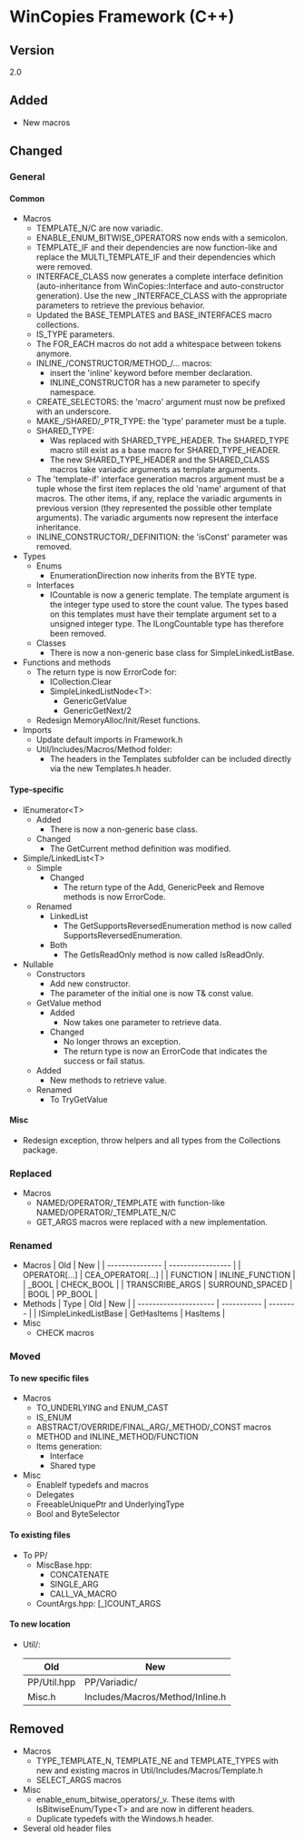 # WinCopies Framework (C++)

## Version

2.0

## Added

- New macros

## Changed

### General

#### Common

- Macros
	- TEMPLATE_N/C are now variadic.
	- ENABLE_ENUM_BITWISE_OPERATORS now ends with a semicolon.
	- TEMPLATE_IF and their dependencies are now function-like and replace the MULTI_TEMPLATE_IF and their dependencies which were removed.
	- INTERFACE_CLASS now generates a complete interface definition (auto-inheritance from WinCopies::Interface and auto-constructor generation). Use the new _INTERFACE_CLASS with the appropriate parameters to retrieve the previous behavior.
	- Updated the BASE_TEMPLATES and BASE_INTERFACES macro collections.
	- IS_TYPE parameters.
	- The FOR_EACH macros do not add a whitespace between tokens anymore.
	- INLINE_/CONSTRUCTOR/METHOD_/... macros:
		- insert the 'inline' keyword before member declaration.
		- INLINE_CONSTRUCTOR has a new parameter to specify namespace.
	- CREATE_SELECTORS: the 'macro' argument must now be prefixed with an underscore.
	- MAKE_/SHARED/_PTR_TYPE: the 'type' parameter must be a tuple.
	- SHARED_TYPE:
		- Was replaced with SHARED_TYPE_HEADER. The SHARED_TYPE macro still exist as a base macro for SHARED_TYPE_HEADER.
		- The new SHARED_TYPE_HEADER and the SHARED_CLASS macros take variadic arguments as template arguments.
	- The 'template-if' interface generation macros argument must be a tuple whose the first item replaces the old 'name' argument of that macros. The other items, if any, replace the variadic arguments in previous version (they represented the possible other template arguments). The variadic arguments now represent the interface inheritance.
	- INLINE_CONSTRUCTOR/_DEFINITION: the 'isConst' parameter was removed.
- Types
	- Enums
		- EnumerationDirection now inherits from the BYTE type.
	- Interfaces
		- ICountable is now a generic template. The template argument is the integer type used to store the count value. The types based on this templates must have their template argument set to a unsigned integer type. The ILongCountable type has therefore been removed.
	- Classes
		- There is now a non-generic base class for SimpleLinkedListBase.
- Functions and methods
	- The return type is now ErrorCode for:
		- ICollection.Clear
		- SimpleLinkedListNode\<T>:
			- GenericGetValue
			- GenericGetNext/2
	- Redesign MemoryAlloc/Init/Reset functions.
- Imports
	- Update default imports in Framework.h
	- Util/Includes/Macros/Method folder:
		- The headers in the Templates subfolder can be included directly via the new Templates.h header.

#### Type-specific

- IEnumerator\<T>
  - Added
	  - There is now a non-generic base class.
  - Changed
	  - The GetCurrent method definition was modified.
- Simple/LinkedList\<T>
  - Simple
    - Changed
	    - The return type of the Add, GenericPeek and Remove methods is now ErrorCode.
  - Renamed
    - LinkedList
	    - The GetSupportsReversedEnumeration method is now called SupportsReversedEnumeration.
    - Both
	    - The GetIsReadOnly method is now called IsReadOnly.
- Nullable
	- Constructors
		- Add new constructor.
      	- The parameter of the initial one is now T& const value.
	- GetValue method
    	- Added
			- Now takes one parameter to retrieve data.
    	- Changed
			- No longer throws an exception.
			- The return type is now an ErrorCode that indicates the success or fail status.
	- Added
		- New methods to retrieve value.
	- Renamed
		- To TryGetValue

#### Misc

- Redesign exception, throw helpers and all types from the Collections package.

### Replaced

- Macros
	- NAMED/OPERATOR/_TEMPLATE<n> with function-like NAMED/OPERATOR/_TEMPLATE_N/C
	- GET_ARGS macros were replaced with a new implementation.

### Renamed

- Macros
	| Old             | New               |
	| --------------- | ----------------- |
	| OPERATOR[...]   | CEA_OPERATOR[...] |
	| FUNCTION        | INLINE_FUNCTION   |
	| _BOOL			  | CHECK_BOOL		  |
	| TRANSCRIBE_ARGS | SURROUND_SPACED	  |
	| BOOL			  | PP_BOOL			  |
- Methods
	| Type					| Old		  | New		 |
	| --------------------- | ----------- | -------- |
	| ISimpleLinkedListBase | GetHasItems | HasItems |
- Misc
	- CHECK macros

### Moved

#### To new specific files

- Macros
	- TO_UNDERLYING and ENUM_CAST
	- IS_ENUM
	- ABSTRACT/OVERRIDE/FINAL\_ARG/\_METHOD/\_CONST macros
	- METHOD and INLINE\_METHOD/FUNCTION
	- Items generation:
		- Interface
		- Shared type
 - Misc
   - EnableIf typedefs and macros
   - Delegates
   - FreeableUniquePtr and UnderlyingType
   - Bool and ByteSelector

#### To existing files

- To PP/
	- MiscBase.hpp:
		- CONCATENATE
		- SINGLE_ARG
		- CALL_VA_MACRO
	- CountArgs.hpp:
		[\_]COUNT_ARGS

#### To new location

- Util/:

	| Old			   | New								  |
	| ---------------- | ------------------------------------ |
	| PP/Util.hpp	   | PP/Variadic/						  |
	| Misc.h		   | Includes/Macros/Method/Inline.h	  |

## Removed

- Macros
	- TYPE_TEMPLATE_N, TEMPLATE_NE and TEMPLATE_TYPES with new and existing macros in Util/Includes/Macros/Template.h
	- SELECT_ARGS macros
- Misc
	- enable_enum_bitwise_operators/_v. These items with IsBitwiseEnum/Type\<T> and are now in different headers.
	- Duplicate typedefs with the Windows.h header.
- Several old header files